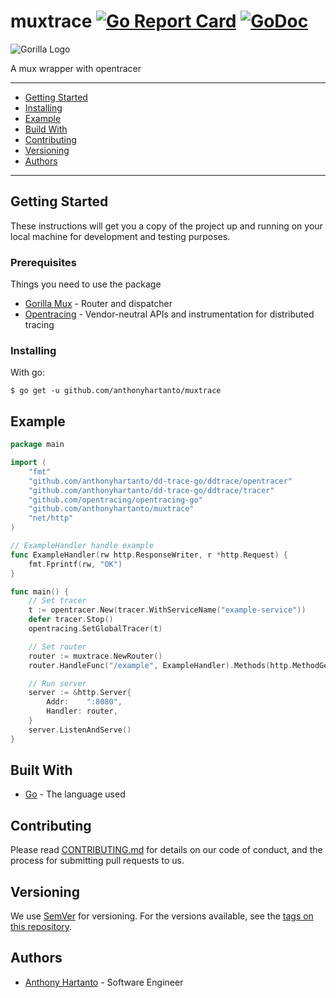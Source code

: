 # muxtrace [![Go Report Card](https://goreportcard.com/badge/github.com/anthonyhartanto/muxtrace)](https://goreportcard.com/report/github.com/anthonyhartanto/muxtrace) [![GoDoc](https://godoc.org/github.com/anthonyhartanto/muxtrace?status.svg)](https://godoc.org/github.com/anthonyhartanto/muxtrace)

![Gorilla Logo](http://www.gorillatoolkit.org/static/images/gorilla-icon-64.png)

A mux wrapper with opentracer

---
* [Getting Started](#getting-started)
* [Installing](#installing)
* [Example](#example)
* [Build With](#built-with)
* [Contributing](#contributing)
* [Versioning](#versioning)
* [Authors](#authors)
---

## Getting Started

These instructions will get you a copy of the project up and running on your local machine for development and testing 
purposes.

### Prerequisites

Things you need to use the package

* [Gorilla Mux](https://github.com/gorilla/mux) - Router and dispatcher 
* [Opentracing](https://github.com/opentracing/opentracing-go) - Vendor-neutral APIs and instrumentation for distributed
 tracing


### Installing

With go:

```
$ go get -u github.com/anthonyhartanto/muxtrace
```

## Example

```go
package main

import (
	"fmt"
	"github.com/anthonyhartanto/dd-trace-go/ddtrace/opentracer"
	"github.com/anthonyhartanto/dd-trace-go/ddtrace/tracer"
	"github.com/opentracing/opentracing-go"
	"github.com/anthonyhartanto/muxtrace"
	"net/http"
)

// ExampleHandler handle example
func ExampleHandler(rw http.ResponseWriter, r *http.Request) {
	fmt.Fprintf(rw, "OK")
}

func main() {
	// Set tracer
	t := opentracer.New(tracer.WithServiceName("example-service"))
	defer tracer.Stop()
	opentracing.SetGlobalTracer(t)

	// Set router
	router := muxtrace.NewRouter()
	router.HandleFunc("/example", ExampleHandler).Methods(http.MethodGet)

	// Run server
	server := &http.Server{
		Addr:    ":8080",
		Handler: router,
	}
	server.ListenAndServe()
}

```


## Built With

* [Go](https://golang.org) - The language used


## Contributing

Please read [CONTRIBUTING.md](https://bitbucket.org/kudoindonesia/driver_signup_service/CONTRIBUTING.md) for details on our code of conduct, and the process for submitting pull requests to us.

## Versioning

We use [SemVer](http://semver.org/) for versioning. For the versions available, see the [tags on this repository](https://github.com/your/project/tags).

## Authors

* [Anthony Hartanto](anthony.hartanto@kudo.co.id) - Software Engineer
